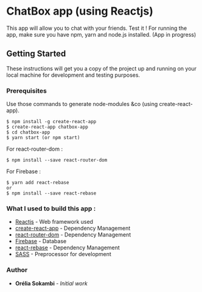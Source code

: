 # ChatBox app (using Reactjs) 

This app will allow you to chat with your friends. Test it !
For running the app, make sure you have npm, yarn and node.js installed.
(App in progress)

## Getting Started
These instructions will get you a copy of the project up and running on your local machine for development and testing purposes.

### Prerequisites

Use those commands to generate node-modules &co (using create-react-app).
```
$ npm install -g create-react-app
$ create-react-app chatbox-app
$ cd chatbox-app
$ yarn start (or npm start)
```

For react-router-dom :
```
$ npm install --save react-router-dom
```

For Firebase :
```
$ yarn add react-rebase
or
$ npm install --save react-rebase
```

### What I used to build this app :
* [Reactjs](https://reactjs.org/) - Web framework used
* [create-react-app](https://github.com/facebookincubator/create-react-app) - Dependency Management
* [react-router-dom](https://www.npmjs.com/package/react-router-dom) - Dependency Management
* [Firebase](https://firebase.google.com/) - Database
* [react-rebase](https://www.npmjs.com/package/react-rebase) - Dependency Management
* [SASS](http://sass-lang.com/) - Preprocessor for development


### Author
* **Orélia Sokambi** - *Initial work*